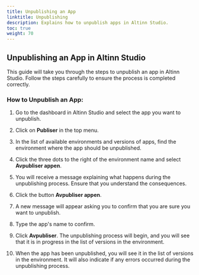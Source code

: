 ```yaml
---
title: Unpublishing an App
linktitle: Unpublishing
description: Explains how to unpublish apps in Altinn Studio.
toc: true
weight: 70
---
```


## Unpublishing an App in Altinn Studio

This guide will take you through the steps to unpublish an app in Altinn Studio. Follow the steps carefully to ensure the process is completed correctly.

### How to Unpublish an App:

1. Go to the dashboard in Altinn Studio and select the app you want to unpublish.

2. Click on **Publiser** in the top menu.

3. In the list of available environments and versions of apps, find the environment where the app should be unpublished.

4. Click the three dots to the right of the environment name and select **Avpubliser appen**.

5. You will receive a message explaining what happens during the unpublishing process. Ensure that you understand the consequences.

6. Click the button **Avpubliser appen**.

7. A new message will appear asking you to confirm that you are sure you want to unpublish.

8. Type the app's name to confirm.

9. Click **Avpubliser**. The unpublishing process will begin, and you will see that it is in progress in the list of versions in the environment.

10. When the app has been unpublished, you will see it in the list of versions in the environment. It will also indicate if any errors occurred during the unpublishing process.
